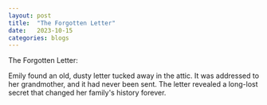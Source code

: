 ```yaml
---
layout: post
title:  "The Forgotten Letter"
date:   2023-10-15
categories: blogs
---
```


The Forgotten Letter:

Emily found an old, dusty letter tucked away in the attic. It was addressed to her grandmother, and it had never been sent. The letter revealed a long-lost secret that changed her family's history forever.